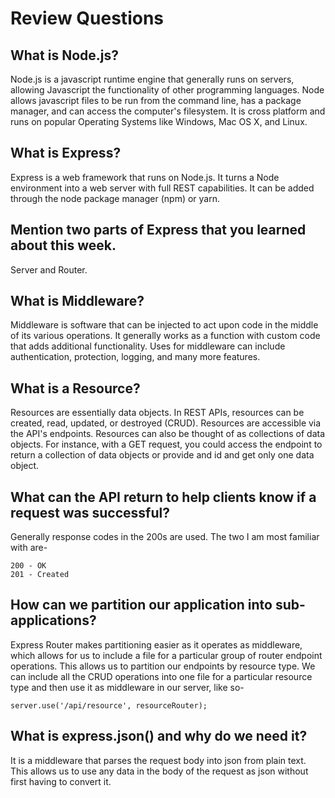 # Review Questions

## What is Node.js?

Node.js is a javascript runtime engine that generally runs on servers, allowing Javascript
the functionality of other programming languages. Node allows javascript files to be run from
the command line, has a package manager, and can access the computer's filesystem. It is
cross platform and runs on popular Operating Systems like Windows, Mac OS X, and Linux.

## What is Express?

Express is a web framework that runs on Node.js. It turns a Node environment into a web server
with full REST capabilities. It can be added through the node package manager (npm) or yarn.

## Mention two parts of Express that you learned about this week.

Server and Router.

## What is Middleware?

Middleware is software that can be injected to act upon code in the middle of its various
operations. It generally works as a function with custom code that adds additional
functionality. Uses for middleware can include authentication, protection, logging, and
many more features.

## What is a Resource?

Resources are essentially data objects. In REST APIs, resources can be created, read, updated,
or destroyed (CRUD). Resources are accessible via the API's endpoints. Resources can also be
thought of as collections of data objects. For instance, with a GET request, you could access
the endpoint to return a collection of data objects or provide and id and get only one data
object.

## What can the API return to help clients know if a request was successful?

Generally response codes in the 200s are used. The two I am most familiar with are-
    
    200 - OK
    201 - Created

## How can we partition our application into sub-applications?

Express Router makes partitioning easier as it operates as middleware, which allows for us
to include a file for a particular group of router endpoint operations. This allows us to
partition our endpoints by resource type. We can include all the CRUD operations into one
file for a particular resource type and then use it as middleware in our server, like so-

    server.use('/api/resource', resourceRouter);

## What is express.json() and why do we need it?

It is a middleware that parses the request body into json from plain text. This allows us
to use any data in the body of the request as json without first having to convert it.
